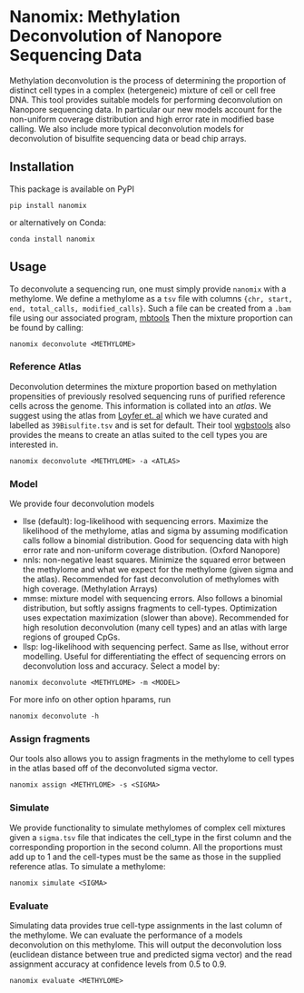 # Nanomix: Methylation Deconvolution of Nanopore Sequencing Data
Methylation deconvolution is the process of determining the proportion of distinct cell types in a complex (hetergeneic) mixture of cell or cell free DNA.
This tool provides suitable models for performing deconvolution on Nanopore sequencing data. In particular our new models account for the non-uniform coverage distribution and high error rate in modified base calling. We also include more typical deconvolution models for deconvolution of bisulfite sequencing data or bead chip arrays.

## Installation
This package is available on PyPI
```
pip install nanomix
```
or alternatively on Conda:
```
conda install nanomix
```

## Usage
To deconvolute a sequencing run, one must simply provide `nanomix` with a methylome. We define a methylome as a `tsv` file with columns `{chr, start, end, total_calls, modified_calls}`. Such a file can be created from a `.bam` file using our associated program, [mbtools](https://github.com/jts/mbtools)
Then the mixture proportion can be found by calling:
```
nanomix deconvolute <METHYLOME>
```

### Reference Atlas
Deconvolution determines the mixture proportion based on methylation propensities of previously resolved sequencing runs of purified reference cells across the genome. This information is collated into an *atlas*. We suggest using the atlas from [Loyfer et. al](https://www.biorxiv.org/content/10.1101/2022.01.24.477547v1.full) which we have curated and labelled as `39Bisulfite.tsv` and is set for default. Their tool [wgbstools](https://github.com/nloyfer/wgbs_tools) also provides the means to create an atlas suited to the cell types you are interested in.
```
nanomix deconvolute <METHYLOME> -a <ATLAS>
```

### Model
We provide four deconvolution models

- llse (default):   log-likelihood with sequencing errors. Maximize the likelihood of the methylome, atlas and sigma
                    by assuming modification calls follow a binomial distribution. Good for sequencing data with high error
                    rate and non-uniform coverage distribution. (Oxford Nanopore)
- nnls:             non-negative least squares. Minimize the squared error between the methylome and what we expect for
                    the methylome (given sigma and the atlas). Recommended for fast deconvolution of methylomes with high
                    coverage. (Methylation Arrays)
- mmse:             mixture model with sequencing errors. Also follows a binomial distribution, but softly assigns fragments
                    to cell-types. Optimization uses expectation maximization (slower than above). Recommended for high resolution
                    deconvolution (many cell types) and an atlas with large regions of grouped CpGs.
- llsp:             log-likelihood with sequencing perfect. Same as llse, without error modelling. Useful for differentiating the
                    effect of sequencing errors on deconvolution loss and accuracy.
Select a model by:
```
nanomix deconvolute <METHYLOME> -m <MODEL>
```
For more info on other option hparams, run
```
nanomix deconvolute -h
```

### Assign fragments
Our tools also allows you to assign fragments in the methylome to cell types in the atlas based off of the deconvoluted sigma vector.
```
nanomix assign <METHYLOME> -s <SIGMA> 
```
### Simulate 
We provide functionality to simulate methylomes of complex cell mixtures given a `sigma.tsv` file that indicates the cell\_type in the first column and the corresponding proportion in the second column. All the proportions must add up to 1 and the cell-types must be the same as those in the supplied reference atlas. To simulate a methylome:
```
nanomix simulate <SIGMA>
```

### Evaluate
Simulating data provides true cell-type assignments in the last column of the methylome. We can evaluate the performance of a models deconvolution on this methylome. This will output the deconvolution loss (euclidean distance between true and predicted sigma vector) and the read assignment accuracy at confidence levels from 0.5 to 0.9.
```
nanomix evaluate <METHYLOME>
```





